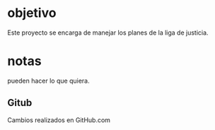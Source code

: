 
# objetivo

Este proyecto se encarga de manejar los planes de la liga de justicia.

# notas
pueden hacer lo que quiera.

## Gitub
Cambios realizados en GitHub.com
